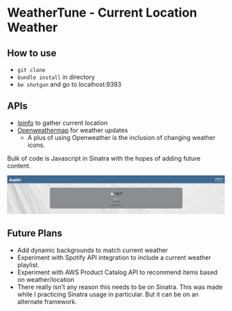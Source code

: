 # WeatherTune - Current Location Weather

## How to use
* ```git clone```
* ```bundle install``` in directory
* ``` be shotgun ``` and go to localhost:9393

## APIs
* [Ipinfo](https://ipinfo.io/) to gather current location
* [Openweathermap](http://openweathermap.org/) for weather updates
  * A plus of using Openweather is the inclusion of changing weather icons.

Bulk of code is Javascript in Sinatra with the hopes of adding future content.

![current](version1-sample.png)

## Future Plans
* Add dynamic backgrounds to match current weather
* Experiment with Spotify API integration to include a current weather playlist.
* Experiment with AWS Product Catalog API to recommend items based on weather/location
* There really isn't any reason this needs to be on Sinatra. This was made while I practicing Sinatra usage in particular. But it can be on an alternate framework.
